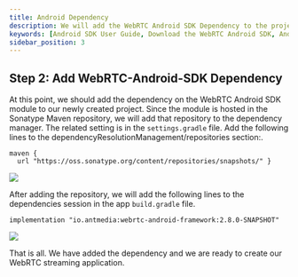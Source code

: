 ```yaml
---
title: Android Dependency
description: We will add the WebRTC Android SDK Dependency to the project
keywords: [Android SDK User Guide, Download the WebRTC Android SDK, Android SDK Dependency, Ant Media Server Documentation, Ant Media Server Tutorials]
sidebar_position: 3
---
```

## Step 2: Add WebRTC-Android-SDK Dependency

At this point, we should add the dependency on the WebRTC Android SDK module to our newly created project. Since the module is hosted in the Sonatype Maven repository, we will add that repository to the dependency manager. The related setting is in the `settings.gradle` file. Add the following lines to the dependencyResolutionManagement/repositories section:.

    maven {
      url "https://oss.sonatype.org/content/repositories/snapshots/" }

![](@site/static/img/sdk-integration/android-sdk/settings.gradle.png)

After adding the repository, we will add the following lines to the dependencies session in the app `build.gradle` file.

    implementation "io.antmedia:webrtc-android-framework:2.8.0-SNAPSHOT"

![](@site/static/img/sdk-integration/android-sdk/build.gradle.png)

That is all. We have added the dependency and we are ready to create our WebRTC streaming application.

